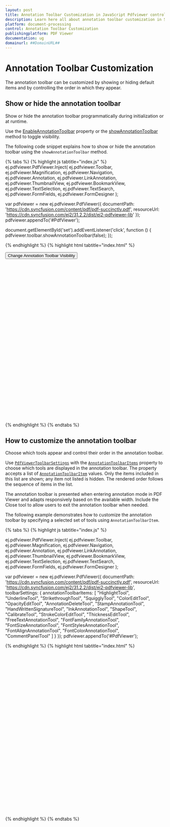 ```yaml
---
layout: post
title: Annotation Toolbar Customization in JavaScript Pdfviewer control | Syncfusion
description: Learn here all about annotation toolbar customization in Syncfusion JavaScript Pdfviewer control of Syncfusion Essential JS 2 and more.
platform: document-processing
control: Annotation Toolbar Customization
publishingplatform: PDF Viewer
documentation: ug
domainurl: ##DomainURL##
---
```


# Annotation Toolbar Customization

The annotation toolbar can be customized by showing or hiding default items and by controlling the order in which they appear.

## Show or hide the annotation toolbar

Show or hide the annotation toolbar programmatically during initialization or at runtime.

Use the [EnableAnnotationToolbar](https://ej2.syncfusion.com/javascript/documentation/api/pdfviewer/pdfViewerModel/#enableannotationtoolbar) property or the [showAnnotationToolbar](https://ej2.syncfusion.com/javascript/documentation/api/pdfviewer/toolbar/#showannotationtoolbar) method to toggle visibility.

The following code snippet explains how to show or hide the annotation toolbar using the `showAnnotationToolbar` method.

{% tabs %}
{% highlight js tabtitle="index.js" %}
ej.pdfviewer.PdfViewer.Inject(
    ej.pdfviewer.Toolbar, ej.pdfviewer.Magnification, ej.pdfviewer.Navigation,
    ej.pdfviewer.Annotation, ej.pdfviewer.LinkAnnotation, ej.pdfviewer.ThumbnailView,
    ej.pdfviewer.BookmarkView, ej.pdfviewer.TextSelection, ej.pdfviewer.TextSearch,
    ej.pdfviewer.FormFields, ej.pdfviewer.FormDesigner
);

var pdfviewer = new ej.pdfviewer.PdfViewer({
    documentPath: 'https://cdn.syncfusion.com/content/pdf/pdf-succinctly.pdf',
    resourceUrl: 'https://cdn.syncfusion.com/ej2/31.2.2/dist/ej2-pdfviewer-lib'
});
pdfviewer.appendTo('#PdfViewer');

document.getElementById('set').addEventListener('click', function () {
    pdfviewer.toolbar.showAnnotationToolbar(false);
});

{% endhighlight %}
{% highlight html tabtitle="index.html" %}

<!DOCTYPE html>
<html xmlns="http://www.w3.org/1999/xhtml">
    <head>
        <title>Essential JS 2</title>
        <!-- Essential JS 2 tailwind3 theme -->
        <link href="https://cdn.syncfusion.com/ej2/31.2.2/tailwind3.css" rel="stylesheet" type="text/css"/>
        <!-- Essential JS 2 PDF Viewer's global script -->
        <script src="https://cdn.syncfusion.com/ej2/31.2.2/dist/ej2.min.js" type="text/javascript"></script>
    </head>
    <body>
        <button id="set">Change Annotation Toolbar Visibility</button>
        <div id='container'>
            <div id='PdfViewer' style="height:500px;width:100%;">
            </div>
        </div>
    </body>
</html>

{% endhighlight %}
{% endtabs %}

## How to customize the annotation toolbar

Choose which tools appear and control their order in the annotation toolbar.

Use [`PdfViewerToolbarSettings`](https://ej2.syncfusion.com/javascript/documentation/api/pdfviewer/toolbarSettings/) with the [`AnnotationToolbarItems`](https://ej2.syncfusion.com/javascript/documentation/api/pdfviewer/toolbarSettings/#annotationtoolbaritems) property to choose which tools are displayed in the annotation toolbar. The property accepts a list of [`AnnotationToolbarItem`](https://ej2.syncfusion.com/javascript/documentation/api/pdfviewer/annotationToolbarItem/) values. Only the items included in this list are shown; any item not listed is hidden. The rendered order follows the sequence of items in the list.

The annotation toolbar is presented when entering annotation mode in PDF Viewer and adapts responsively based on the available width. Include the Close tool to allow users to exit the annotation toolbar when needed.

The following example demonstrates how to customize the annotation toolbar by specifying a selected set of tools using `AnnotationToolbarItem`.

{% tabs %}
{% highlight js tabtitle="index.js" %}

ej.pdfviewer.PdfViewer.Inject(
    ej.pdfviewer.Toolbar, ej.pdfviewer.Magnification, ej.pdfviewer.Navigation,
    ej.pdfviewer.Annotation, ej.pdfviewer.LinkAnnotation, ej.pdfviewer.ThumbnailView,
    ej.pdfviewer.BookmarkView, ej.pdfviewer.TextSelection, ej.pdfviewer.TextSearch,
    ej.pdfviewer.FormFields, ej.pdfviewer.FormDesigner
);

var pdfviewer = new ej.pdfviewer.PdfViewer({
    documentPath: 'https://cdn.syncfusion.com/content/pdf/pdf-succinctly.pdf',
    resourceUrl: 'https://cdn.syncfusion.com/ej2/31.2.2/dist/ej2-pdfviewer-lib',
    toolbarSettings: {
        annotationToolbarItems: [
            "HighlightTool",
            "UnderlineTool",
            "StrikethroughTool",
            "SquigglyTool",
            "ColorEditTool",
            "OpacityEditTool",
            "AnnotationDeleteTool",
            "StampAnnotationTool",
            "HandWrittenSignatureTool",
            "InkAnnotationTool",
            "ShapeTool",
            "CalibrateTool",
            "StrokeColorEditTool",
            "ThicknessEditTool",
            "FreeTextAnnotationTool",
            "FontFamilyAnnotationTool",
            "FontSizeAnnotationTool",
            "FontStylesAnnotationTool",
            "FontAlignAnnotationTool",
            "FontColorAnnotationTool",
            "CommentPanelTool"
        ]
    }
});
pdfviewer.appendTo('#PdfViewer');

{% endhighlight %}
{% highlight html tabtitle="index.html" %}

<!DOCTYPE html>
<html xmlns="http://www.w3.org/1999/xhtml">
    <head>
        <title>Essential JS 2</title>
        <!-- Essential JS 2 tailwind3 theme -->
        <link href="https://cdn.syncfusion.com/ej2/31.2.2/tailwind3.css" rel="stylesheet" type="text/css"/>
        <!-- Essential JS 2 PDF Viewer's global script -->
        <script src="https://cdn.syncfusion.com/ej2/31.2.2/dist/ej2.min.js" type="text/javascript"></script>
    </head>
    <body>
        <div id='container'>
            <div id='PdfViewer' style="height:500px;width:100%;">
            </div>
        </div>
    </body>
</html>

{% endhighlight %}
{% endtabs %}
